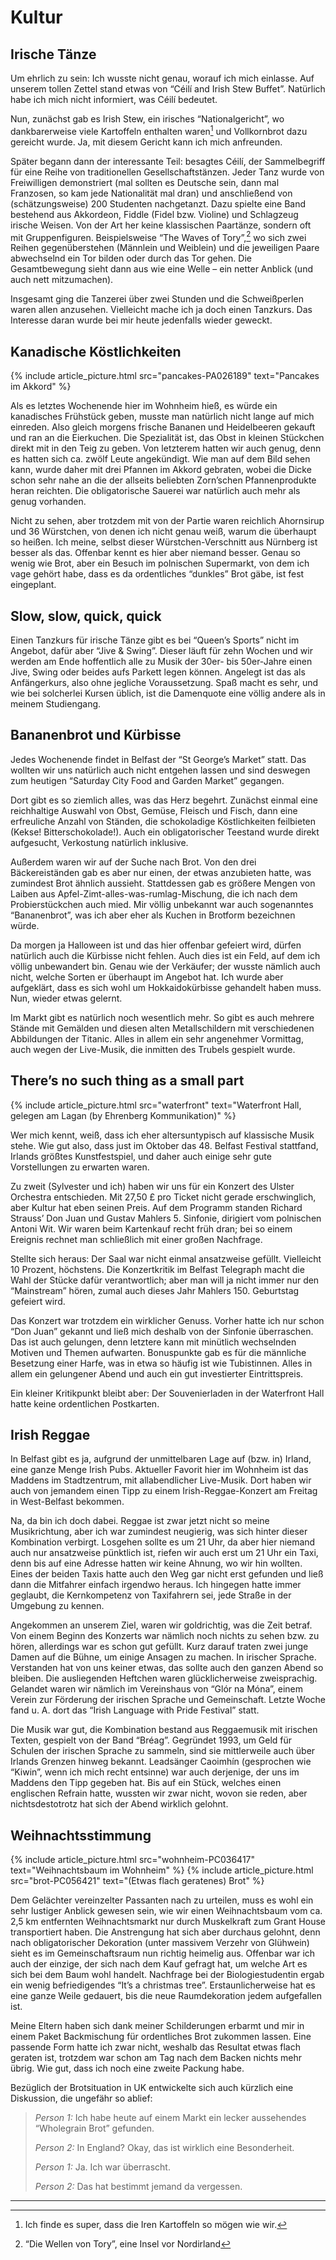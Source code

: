 Kultur
======

Irische Tänze
-------------

Um ehrlich zu sein: Ich wusste nicht genau, worauf ich mich einlasse.
Auf unserem tollen Zettel stand etwas von “Céilí and Irish Stew Buffet”.
Natürlich habe ich mich nicht informiert, was Céilí bedeutet.

Nun, zunächst gab es Irish Stew, ein irisches “Nationalgericht”, wo
dankbarerweise viele Kartoffeln enthalten waren[^3_1] und Vollkornbrot
dazu gereicht wurde. Ja, mit diesem Gericht kann ich mich anfreunden.

Später begann dann der interessante Teil: besagtes Céilí, der
Sammelbegriff für eine Reihe von traditionellen Gesellschaftstänzen.
Jeder Tanz wurde von Freiwilligen demonstriert (mal sollten es Deutsche
sein, dann mal Franzosen, so kam jede Nationalität mal dran) und
anschließend von (schätzungsweise) 200 Studenten nachgetanzt. Dazu
spielte eine Band bestehend aus Akkordeon, Fiddle (Fidel bzw. Violine)
und Schlagzeug irische Weisen. Von der Art her keine klassischen
Paartänze, sondern oft mit Gruppenfiguren. Beispielsweise “The Waves of
Tory”,[^3_2] wo sich zwei Reihen gegenüberstehen (Männlein und Weiblein)
und die jeweiligen Paare abwechselnd ein Tor bilden oder durch das Tor
gehen. Die Gesamtbewegung sieht dann aus wie eine Welle – ein netter
Anblick (und auch nett mitzumachen).

Insgesamt ging die Tanzerei über zwei Stunden und die Schweißperlen
waren allen anzusehen. Vielleicht mache ich ja doch einen Tanzkurs. Das
Interesse daran wurde bei mir heute jedenfalls wieder geweckt.

Kanadische Köstlichkeiten
-------------------------

<div class="row mt-3 mb-3">
  {% include article_picture.html src="pancakes-PA026189" text="Pancakes im Akkord" %}
</div>

Als es letztes Wochenende hier im Wohnheim hieß, es würde ein
kanadisches Frühstück geben, musste man natürlich nicht lange auf mich
einreden. Also gleich morgens frische Bananen und Heidelbeeren gekauft
und ran an die Eierkuchen. Die Spezialität ist, das Obst in kleinen
Stückchen direkt mit in den Teig zu geben. Von letzterem hatten wir auch
genug, denn es hatten sich ca. zwölf Leute angekündigt. Wie man auf dem
Bild sehen kann, wurde daher mit drei Pfannen im Akkord gebraten, wobei
die Dicke schon sehr nahe an die der allseits beliebten Zorn’schen
Pfannenprodukte heran reichten. Die obligatorische Sauerei war natürlich
auch mehr als genug vorhanden.

Nicht zu sehen, aber trotzdem mit von der Partie waren reichlich
Ahornsirup und 36 Würstchen, von denen ich nicht genau weiß, warum die
überhaupt so heißen. Ich meine, selbst dieser Würstchen-Verschnitt aus
Nürnberg ist besser als das. Offenbar kennt es hier aber niemand besser.
Genau so wenig wie Brot, aber ein Besuch im polnischen Supermarkt, von
dem ich vage gehört habe, dass es da ordentliches “dunkles” Brot gäbe,
ist fest eingeplant.

Slow, slow, quick, quick
------------------------

Einen Tanzkurs für irische Tänze gibt es bei “Queen’s Sports” nicht im
Angebot, dafür aber “Jive & Swing”. Dieser läuft für zehn Wochen und wir
werden am Ende hoffentlich alle zu Musik der 30er- bis 50er-Jahre einen
Jive, Swing oder beides aufs Parkett legen können. Angelegt ist das als
Anfängerkurs, also ohne jegliche Voraussetzung. Spaß macht es sehr, und
wie bei solcherlei Kursen üblich, ist die Damenquote eine völlig andere
als in meinem Studiengang.

Bananenbrot und Kürbisse
------------------------

Jedes Wochenende findet in Belfast der “St George’s Market” statt. Das
wollten wir uns natürlich auch nicht entgehen lassen und sind deswegen
zum heutigen “Saturday City Food and Garden Market” gegangen.

Dort gibt es so ziemlich alles, was das Herz begehrt. Zunächst einmal
eine reichhaltige Auswahl von Obst, Gemüse, Fleisch und Fisch, dann eine
erfreuliche Anzahl von Ständen, die schokoladige Köstlichkeiten
feilbieten (Kekse! Bitterschokolade!). Auch ein obligatorischer Teestand
wurde direkt aufgesucht, Verkostung natürlich inklusive.

Außerdem waren wir auf der Suche nach Brot. Von den drei Bäckereiständen
gab es aber nur einen, der etwas anzubieten hatte, was zumindest Brot
ähnlich aussieht. Stattdessen gab es größere Mengen von Laiben aus
Apfel-Zimt-alles-was-rumlag-Mischung, die ich nach dem Probierstückchen
auch mied. Mir völlig unbekannt war auch sogenanntes “Bananenbrot”, was
ich aber eher als Kuchen in Brotform bezeichnen würde.

Da morgen ja Halloween ist und das hier offenbar gefeiert wird, dürfen
natürlich auch die Kürbisse nicht fehlen. Auch dies ist ein Feld, auf
dem ich völlig unbewandert bin. Genau wie der Verkäufer; der wusste
nämlich auch nicht, welche Sorten er überhaupt im Angebot hat. Ich wurde
aber aufgeklärt, dass es sich wohl um Hokkaidokürbisse gehandelt haben
muss. Nun, wieder etwas gelernt.

Im Markt gibt es natürlich noch wesentlich mehr. So gibt es auch mehrere
Stände mit Gemälden und diesen alten Metallschildern mit verschiedenen
Abbildungen der Titanic. Alles in allem ein sehr angenehmer Vormittag,
auch wegen der Live-Musik, die inmitten des Trubels gespielt wurde.

There’s no such thing as a small part
-------------------------------------

<div class="row mt-3 mb-3">
  {% include article_picture.html src="waterfront" text="Waterfront Hall, gelegen am Lagan (by Ehrenberg Kommunikation)" %}
</div>

Wer mich kennt, weiß, dass ich eher altersuntypisch auf klassische Musik
stehe. Wie gut also, dass just im Oktober das 48. Belfast Festival
stattfand, Irlands größtes Kunstfestspiel, und daher auch einige sehr
gute Vorstellungen zu erwarten waren.

Zu zweit (Sylvester und ich) haben wir uns für ein Konzert des Ulster
Orchestra entschieden. Mit 27,50 £ pro Ticket nicht gerade
erschwinglich, aber Kultur hat eben seinen Preis. Auf dem Programm
standen Richard Strauss’ Don Juan und Gustav Mahlers 5. Sinfonie,
dirigiert vom polnischen Antoni Wit. Wir waren beim Kartenkauf recht
früh dran; bei so einem Ereignis rechnet man schließlich mit einer
großen Nachfrage.

Stellte sich heraus: Der Saal war nicht einmal ansatzweise gefüllt.
Vielleicht 10 Prozent, höchstens. Die Konzertkritik im Belfast Telegraph
macht die Wahl der Stücke dafür verantwortlich; aber man will ja nicht
immer nur den “Mainstream” hören, zumal auch dieses Jahr Mahlers
150. Geburtstag gefeiert wird.

Das Konzert war trotzdem ein wirklicher Genuss. Vorher hatte ich nur
schon “Don Juan” gekannt und ließ mich deshalb von der Sinfonie
überraschen. Das ist auch gelungen, denn letztere kann mit minütlich
wechselnden Motiven und Themen aufwarten. Bonuspunkte gab es für die
männliche Besetzung einer Harfe, was in etwa so häufig ist wie
Tubistinnen. Alles in allem ein gelungener Abend und auch ein gut
investierter Eintrittspreis.

Ein kleiner Kritikpunkt bleibt aber: Der Souvenierladen in der
Waterfront Hall hatte keine ordentlichen Postkarten.

Irish Reggae
------------

In Belfast gibt es ja, aufgrund der unmittelbaren Lage auf (bzw. in)
Irland, eine ganze Menge Irish Pubs. Aktueller Favorit hier im Wohnheim
ist das Maddens im Stadtzentrum, mit allabendlicher Live-Musik. Dort
haben wir auch von jemandem einen Tipp zu einem Irish-Reggae-Konzert am
Freitag in West-Belfast bekommen.

Na, da bin ich doch dabei. Reggae ist zwar jetzt nicht so meine
Musikrichtung, aber ich war zumindest neugierig, was sich hinter dieser
Kombination verbirgt. Losgehen sollte es um 21 Uhr, da aber hier niemand
auch nur ansatzweise pünktlich ist, riefen wir auch erst um 21 Uhr ein
Taxi, denn bis auf eine Adresse hatten wir keine Ahnung, wo wir hin
wollten. Eines der beiden Taxis hatte auch den Weg gar nicht erst
gefunden und ließ dann die Mitfahrer einfach irgendwo heraus. Ich
hingegen hatte immer geglaubt, die Kernkompetenz von Taxifahrern sei,
jede Straße in der Umgebung zu kennen.

Angekommen an unserem Ziel, waren wir goldrichtig, was die Zeit betraf.
Von einem Beginn des Konzerts war nämlich noch nichts zu sehen bzw. zu
hören, allerdings war es schon gut gefüllt. Kurz darauf traten zwei
junge Damen auf die Bühne, um einige Ansagen zu machen. In irischer
Sprache. Verstanden hat von uns keiner etwas, das sollte auch den ganzen
Abend so bleiben. Die ausliegenden Heftchen waren glücklicherweise
zweisprachig. Gelandet waren wir nämlich im Vereinshaus von “Glór na
Móna”, einem Verein zur Förderung der irischen Sprache und Gemeinschaft.
Letzte Woche fand u. A. dort das “Irish Language with Pride Festival”
statt.

Die Musik war gut, die Kombination bestand aus Reggaemusik mit irischen
Texten, gespielt von der Band “Bréag”. Gegründet 1993, um Geld für
Schulen der irischen Sprache zu sammeln, sind sie mittlerweile auch über
Irlands Grenzen hinweg bekannt. Leadsänger Caoimhín (gesprochen wie
“Kiwin”, wenn ich mich recht entsinne) war auch derjenige, der uns im
Maddens den Tipp gegeben hat. Bis auf ein Stück, welches einen
englischen Refrain hatte, wussten wir zwar nicht, wovon sie reden, aber
nichtsdestotrotz hat sich der Abend wirklich gelohnt.

Weihnachtsstimmung
------------------

<div class="row mt-3 mb-3">
  {% include article_picture.html src="wohnheim-PC036417" text="Weihnachtsbaum im Wohnheim" %}
  {% include article_picture.html src="brot-PC056421" text="(Etwas flach geratenes) Brot" %}
</div>

Dem Gelächter vereinzelter Passanten nach zu urteilen, muss es wohl ein
sehr lustiger Anblick gewesen sein, wie wir einen Weihnachtsbaum vom ca.
2,5 km entfernten Weihnachtsmarkt nur durch Muskelkraft zum Grant House
transportiert haben. Die Anstrengung hat sich aber durchaus gelohnt,
denn nach obligatorischer Dekoration (unter massivem Verzehr von
Glühwein) sieht es im Gemeinschaftsraum nun richtig heimelig aus.
Offenbar war ich auch der einzige, der sich nach dem Kauf gefragt hat,
um welche Art es sich bei dem Baum wohl handelt. Nachfrage bei der
Biologiestudentin ergab ein wenig befriedigendes “It’s a christmas
tree”. Erstaunlicherweise hat es eine ganze Weile gedauert, bis die neue
Raumdekoration jedem aufgefallen ist.

Meine Eltern haben sich dank meiner Schilderungen erbarmt und mir in
einem Paket Backmischung für ordentliches Brot zukommen lassen. Eine
passende Form hatte ich zwar nicht, weshalb das Resultat etwas flach
geraten ist, trotzdem war schon am Tag nach dem Backen nichts mehr
übrig. Wie gut, dass ich noch eine zweite Packung habe.

Bezüglich der Brotsituation in UK entwickelte sich auch kürzlich eine
Diskussion, die ungefähr so ablief:

> *Person 1:* Ich habe heute auf einem Markt ein lecker aussehendes
> “Wholegrain Brot” gefunden.
>
> *Person 2:* In England? Okay, das ist wirklich eine Besonderheit.
>
> *Person 1:* Ja. Ich war überrascht.
>
> *Person 2:* Das hat bestimmt jemand da vergessen.

<hr>

[^3_1]: Ich finde es super, dass die Iren Kartoffeln so mögen wie wir.

[^3_2]: “Die Wellen von Tory”, eine Insel vor Nordirland
